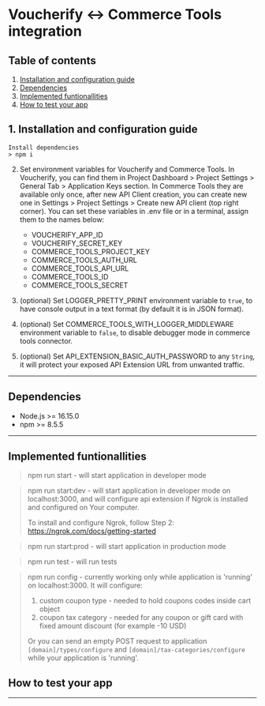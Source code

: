 # Voucherify <-> Commerce Tools integration

## Table of contents
1. [Installation and configuration guide](#1-installation-and-configuration-guide)
2. [Dependencies](#2-dependencies)
3. [Implemented funtionallities](#3-implemented-funtionallities)
4. [How to test your app](#4-how-to-test-your-app)

## 1. Installation and configuration guide
    Install dependencies 
    > npm i

2. Set environment variables for Voucherify and Commerce Tools. In Voucherify, you can find them in Project Dashboard > Project Settings > General Tab > Application Keys section. In Commerce Tools they are available only once, after new API Client creation, you can create new one in Settings > Project Settings > Create new API client (top right corner). You can set these variables in .env file or in a terminal, assign them to the names below:
    - VOUCHERIFY_APP_ID
    - VOUCHERIFY_SECRET_KEY
    - COMMERCE_TOOLS_PROJECT_KEY
    - COMMERCE_TOOLS_AUTH_URL
    - COMMERCE_TOOLS_API_URL
    - COMMERCE_TOOLS_ID
    - COMMERCE_TOOLS_SECRET

3. (optional) Set LOGGER_PRETTY_PRINT environment variable to `true`, to have console output in a text format (by default it is in JSON format).
4. (optional) Set COMMERCE_TOOLS_WITH_LOGGER_MIDDLEWARE environment variable to `false`, to disable debugger mode in commerce tools connector.
5. (optional) Set API_EXTENSION_BASIC_AUTH_PASSWORD to any `String`, it will protect your exposed API Extension URL from unwanted traffic.
---
## Dependencies
- Node.js >= 16.15.0
- npm >= 8.5.5
---
## Implemented funtionallities

>npm run start - will start application in developer mode

>npm run start:dev - will start application in developer mode on localhost:3000, and will configure api extension if Ngrok is installed and configured on Your computer. 
> 
>To install and configure Ngrok, follow Step 2:  https://ngrok.com/docs/getting-started

>npm run start:prod - will start application in production mode

>npm run test - will run tests

>npm run config - currently working only while application is 'running' on localhost:3000. It will configure:
>1. custom coupon type - needed to hold coupons codes inside cart object
>2. coupon tax category - needed for any coupon or gift card with fixed amount discount (for example -10 USD)
>
>Or you can send an empty POST request to application `[domain]/types/configure` and `[domain]/tax-categories/configure` while your application is 'running'.
## How to test your app
---